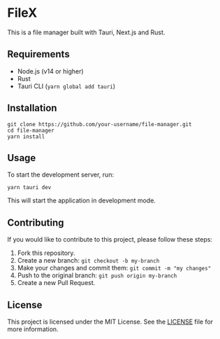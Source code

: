 # FileX

This is a file manager built with Tauri, Next.js and Rust.

## Requirements

- Node.js (v14 or higher)
- Rust
- Tauri CLI (`yarn global add tauri`)

## Installation

    git clone https://github.com/your-username/file-manager.git
    cd file-manager
    yarn install

## Usage

To start the development server, run:

    yarn tauri dev

This will start the application in development mode.

## Contributing

If you would like to contribute to this project, please follow these steps:

1.  Fork this repository.
2.  Create a new branch: `git checkout -b my-branch`
3.  Make your changes and commit them: `git commit -m "my changes"`
4.  Push to the original branch: `git push origin my-branch`
5.  Create a new Pull Request.

## License

This project is licensed under the MIT License. See the [LICENSE](https://opensource.org/license/mit) file for more information.
